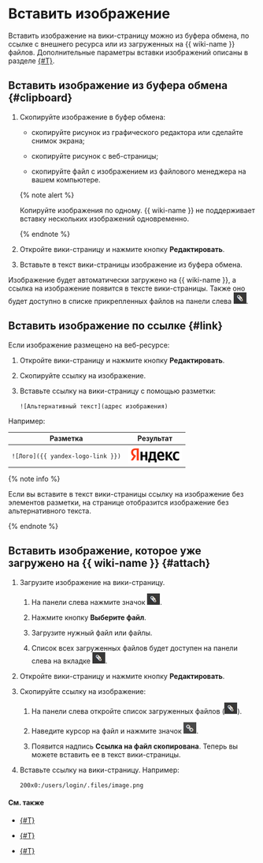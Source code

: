 # Вставить изображение

Вставить изображение на вики-страницу можно из буфера обмена, по ссылке с внешнего ресурса или из загруженных на {{ wiki-name }} файлов. Дополнительные параметры вставки изображений описаны в разделе [{#T}](static-markup/files.md).


## Вставить изображение из буфера обмена {#clipboard}

1. Скопируйте изображение в буфер обмена:

    - скопируйте рисунок из графического редактора или сделайте снимок экрана;

    - скопируйте рисунок с веб-страницы;

    - скопируйте файл с изображением из файлового менеджера на вашем компьютере.

    {% note alert %}

    Копируйте изображения по одному. {{ wiki-name }} не поддерживает вставку нескольких изображений одновременно.

    {% endnote %}

1. Откройте вики-страницу и нажмите кнопку **Редактировать**.

1. Вставьте в текст вики-страницы изображение из буфера обмена. 

Изображение будет автоматически загружено на {{ wiki-name }}, а ссылка на изображение появится в тексте вики-страницы. Также оно будет доступно в списке прикрепленных файлов на панели слева ![](../_assets/wiki/attach-btn.png).

## Вставить изображение по ссылке {#link}

Если изображение размещено на веб-ресурсе:

1. Откройте вики-страницу и нажмите кнопку **Редактировать**.

1. Скопируйте ссылку на изображение.

1. Вставьте ссылку на вики-страницу с помощью разметки:
 
    ```
    ![Альтернативный текст](адрес изображения)
    ```

Например:

Разметка | Результат
--- | ---
`![Лого]({{ yandex-logo-link }})` | ![](../_assets/wiki/logo95x37x8.png)

{% note info %}

Если вы вставите в текст вики-страницы ссылку на изображение без элементов разметки, на странице отобразится изображение без альтернативного текста.

{% endnote %}

## Вставить изображение, которое уже загружено на {{ wiki-name }} {#attach}

1. Загрузите изображение на вики-страницу.

    1. На панели слева нажмите значок ![](../_assets/wiki/attach-btn.png).

    1. Нажмите кнопку **Выберите файл**.

    1. Загрузите нужный файл или файлы.

    1. Список всех загруженных файлов будет доступен на панели слева на вкладке ![](../_assets/wiki/attach-btn.png).

1. Откройте вики-страницу и нажмите кнопку **Редактировать**.

1. Скопируйте ссылку на изображение:

    1. На панели слева откройте список загруженных файлов (![](../_assets/wiki/attach-btn.png)).

    1. Наведите курсор на файл и нажмите значок ![](../_assets/wiki/get-link-btn.png).

    1. Появится надпись **Ссылка на файл скопирована**. Теперь вы можете вставить ее в текст вики-страницы.

1. Вставьте ссылку на вики-страницу. Например:

    ```
    200x0:/users/login/.files/image.png
    ```


#### См. также

* [{#T}](attach-file.md)

* [{#T}](add-grid.md)

* [{#T}](basic-markup.md)
